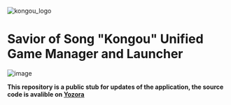 ![kongou_logo](https://github.com/user-attachments/assets/1afa717d-28cd-47ee-88d8-11d51f0bb780)
# Savior of Song "Kongou" Unified Game Manager and Launcher

![image](https://github.com/user-attachments/assets/2e6c8ab3-ba06-46c8-ba36-ad5e7f6ae717)

**This repository is a public stub for updates of the application, the source code is avalible on [Yozora](https://yozora.bluesteel.737.jp.net/HarmonyPublic/SOS-Kongou)**

